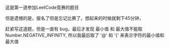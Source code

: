这是第一道参加LeetCode竞赛的题目

但是遗憾的是，报名了但是忘记比赛了，想起来的时候就剩下45分钟，

赶紧写这道题，但是一直有 bug，最后才发现 最小值 和 最大值不能取 Number.NEGATIVE_INFINITY, 
所以我最后取了 '@' 和 '{' 来表示字符的最小值和最大值



